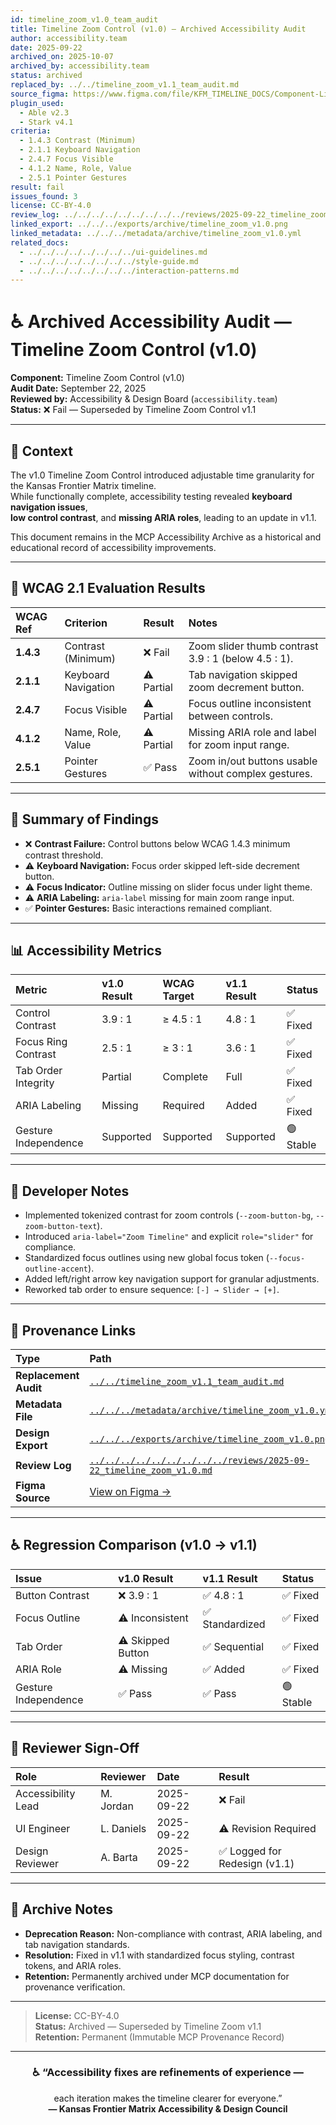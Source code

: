 ```yaml
---
id: timeline_zoom_v1.0_team_audit
title: Timeline Zoom Control (v1.0) — Archived Accessibility Audit
author: accessibility.team
date: 2025-09-22
archived_on: 2025-10-07
archived_by: accessibility.team
status: archived
replaced_by: ../../timeline_zoom_v1.1_team_audit.md
source_figma: https://www.figma.com/file/KFM_TIMELINE_DOCS/Component-Library?node-id=500%3A390
plugin_used:
  - Able v2.3
  - Stark v4.1
criteria:
  - 1.4.3 Contrast (Minimum)
  - 2.1.1 Keyboard Navigation
  - 2.4.7 Focus Visible
  - 4.1.2 Name, Role, Value
  - 2.5.1 Pointer Gestures
result: fail
issues_found: 3
license: CC-BY-4.0
review_log: ../../../../../../../../../reviews/2025-09-22_timeline_zoom_v1.0.md
linked_export: ../../../exports/archive/timeline_zoom_v1.0.png
linked_metadata: ../../../metadata/archive/timeline_zoom_v1.0.yml
related_docs:
  - ../../../../../../../../ui-guidelines.md
  - ../../../../../../../../style-guide.md
  - ../../../../../../../../interaction-patterns.md
---
```


# ♿ Archived Accessibility Audit — Timeline Zoom Control (v1.0)

**Component:** Timeline Zoom Control (v1.0)  
**Audit Date:** September 22, 2025  
**Reviewed by:** Accessibility & Design Board (`accessibility.team`)  
**Status:** ❌ Fail — Superseded by Timeline Zoom Control v1.1  

---

## 🎯 Context

The v1.0 Timeline Zoom Control introduced adjustable time granularity for the Kansas Frontier Matrix timeline.  
While functionally complete, accessibility testing revealed **keyboard navigation issues**,  
**low control contrast**, and **missing ARIA roles**, leading to an update in v1.1.  

This document remains in the MCP Accessibility Archive as a historical and educational record of accessibility improvements.

---

## 🧩 WCAG 2.1 Evaluation Results

| WCAG Ref | Criterion | Result | Notes |
|:--|:--|:--|:--|
| **1.4.3** | Contrast (Minimum) | ❌ Fail | Zoom slider thumb contrast 3.9 : 1 (below 4.5 : 1). |
| **2.1.1** | Keyboard Navigation | ⚠️ Partial | Tab navigation skipped zoom decrement button. |
| **2.4.7** | Focus Visible | ⚠️ Partial | Focus outline inconsistent between controls. |
| **4.1.2** | Name, Role, Value | ⚠️ Partial | Missing ARIA role and label for zoom input range. |
| **2.5.1** | Pointer Gestures | ✅ Pass | Zoom in/out buttons usable without complex gestures. |

---

## 🧠 Summary of Findings

- ❌ **Contrast Failure:** Control buttons below WCAG 1.4.3 minimum contrast threshold.  
- ⚠️ **Keyboard Navigation:** Focus order skipped left-side decrement button.  
- ⚠️ **Focus Indicator:** Outline missing on slider focus under light theme.  
- ⚠️ **ARIA Labeling:** `aria-label` missing for main zoom range input.  
- ✅ **Pointer Gestures:** Basic interactions remained compliant.  

---

## 📊 Accessibility Metrics

| Metric | v1.0 Result | WCAG Target | v1.1 Result | Status |
|:--|:--|:--|:--|:--|
| Control Contrast | 3.9 : 1 | ≥ 4.5 : 1 | 4.8 : 1 | ✅ Fixed |
| Focus Ring Contrast | 2.5 : 1 | ≥ 3 : 1 | 3.6 : 1 | ✅ Fixed |
| Tab Order Integrity | Partial | Complete | Full | ✅ Fixed |
| ARIA Labeling | Missing | Required | Added | ✅ Fixed |
| Gesture Independence | Supported | Supported | Supported | 🟢 Stable |

---

## 🧩 Developer Notes

- Implemented tokenized contrast for zoom controls (`--zoom-button-bg`, `--zoom-button-text`).  
- Introduced `aria-label="Zoom Timeline"` and explicit `role="slider"` for compliance.  
- Standardized focus outlines using new global focus token (`--focus-outline-accent`).  
- Added left/right arrow key navigation support for granular adjustments.  
- Reworked tab order to ensure sequence: `[-] → Slider → [+]`.  

---

## 🔗 Provenance Links

| Type | Path |
|:--|:--|
| **Replacement Audit** | [`../../timeline_zoom_v1.1_team_audit.md`](../../timeline_zoom_v1.1_team_audit.md) |
| **Metadata File** | [`../../../metadata/archive/timeline_zoom_v1.0.yml`](../../../metadata/archive/timeline_zoom_v1.0.yml) |
| **Design Export** | [`../../../exports/archive/timeline_zoom_v1.0.png`](../../../exports/archive/timeline_zoom_v1.0.png) |
| **Review Log** | [`../../../../../../../../../reviews/2025-09-22_timeline_zoom_v1.0.md`](../../../../../../../../../reviews/2025-09-22_timeline_zoom_v1.0.md) |
| **Figma Source** | [View on Figma →](https://www.figma.com/file/KFM_TIMELINE_DOCS/Component-Library?node-id=500%3A390) |

---

## ♿ Regression Comparison (v1.0 → v1.1)

| Issue | v1.0 Result | v1.1 Result | Status |
|:--|:--|:--|:--|
| Button Contrast | ❌ 3.9 : 1 | ✅ 4.8 : 1 | ✅ Fixed |
| Focus Outline | ⚠️ Inconsistent | ✅ Standardized | ✅ Fixed |
| Tab Order | ⚠️ Skipped Button | ✅ Sequential | ✅ Fixed |
| ARIA Role | ⚠️ Missing | ✅ Added | ✅ Fixed |
| Gesture Independence | ✅ Pass | ✅ Pass | 🟢 Stable |

---

## 🧩 Reviewer Sign-Off

| Role | Reviewer | Date | Result |
|:--|:--|:--|:--|
| Accessibility Lead | M. Jordan | 2025-09-22 | ❌ Fail |
| UI Engineer | L. Daniels | 2025-09-22 | ⚠️ Revision Required |
| Design Reviewer | A. Barta | 2025-09-22 | ✅ Logged for Redesign (v1.1) |

---

## 🧾 Archive Notes

- **Deprecation Reason:** Non-compliance with contrast, ARIA labeling, and tab navigation standards.  
- **Resolution:** Fixed in v1.1 with standardized focus styling, contrast tokens, and ARIA roles.  
- **Retention:** Permanently archived under MCP documentation for provenance verification.  

---

> **License:** CC-BY-4.0  
> **Status:** Archived — Superseded by Timeline Zoom v1.1  
> **Retention:** Permanent (Immutable MCP Provenance Record)

---

<div align="center">

### ♿ “Accessibility fixes are refinements of experience —  
each iteration makes the timeline clearer for everyone.”  
**— Kansas Frontier Matrix Accessibility & Design Council**

</div>
